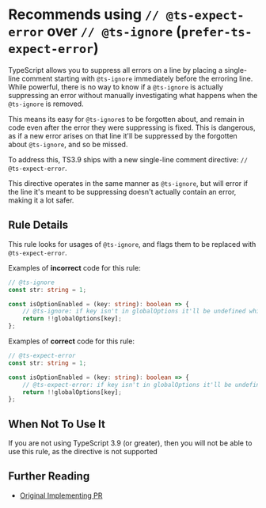 # Recommends using `// @ts-expect-error` over `// @ts-ignore` (`prefer-ts-expect-error`)

TypeScript allows you to suppress all errors on a line by placing a single-line comment starting with `@ts-ignore` immediately before the erroring line.
While powerful, there is no way to know if a `@ts-ignore` is actually suppressing an error without manually investigating what happens when the `@ts-ignore` is removed.

This means its easy for `@ts-ignore`s to be forgotten about, and remain in code even after the error they were suppressing is fixed.
This is dangerous, as if a new error arises on that line it'll be suppressed by the forgotten about `@ts-ignore`, and so be missed.

To address this, TS3.9 ships with a new single-line comment directive: `// @ts-expect-error`.

This directive operates in the same manner as `@ts-ignore`, but will error if the line it's meant to be suppressing doesn't actually contain an error, making it a lot safer.

## Rule Details

This rule looks for usages of `@ts-ignore`, and flags them to be replaced with `@ts-expect-error`.

Examples of **incorrect** code for this rule:

```ts
// @ts-ignore
const str: string = 1;

const isOptionEnabled = (key: string): boolean => {
    // @ts-ignore: if key isn't in globalOptions it'll be undefined which is false
    return !!globalOptions[key];
};
```

Examples of **correct** code for this rule:

```ts
// @ts-expect-error
const str: string = 1;

const isOptionEnabled = (key: string): boolean => {
    // @ts-expect-error: if key isn't in globalOptions it'll be undefined which is false
    return !!globalOptions[key];
};
```

## When Not To Use It

If you are not using TypeScript 3.9 (or greater), then you will not be able to use this rule, as the directive is not supported

## Further Reading

-   [Original Implementing PR](https://github.com/microsoft/TypeScript/pull/36014)
